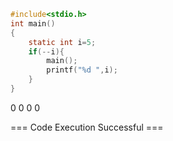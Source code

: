```c
#include<stdio.h>
int main()
{
	static int i=5;
	if(--i){
		main();
		printf("%d ",i);
	} 
}
```
0 0 0 0 

=== Code Execution Successful ===
